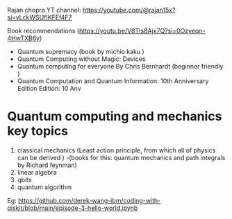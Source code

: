 
Rajan chopra YT channel: https://youtube.com/@rajan15x?si=vLckWSUfIKFEf4F7


Book recommendations (https://youtu.be/V8TIs8Ajx7Q?si=0Ozyeqn-4HwTXB6y)
- Quantum supremacy (book by michio kaku ) 
-  Quantum Computing without Magic: Devices
- Quantum computing for everyone
  By Chris Bernhardt (beginner friendly )
- Quantum Computation and Quantum Information: 10th Anniversary Edition Edition: 10 Anv


# Quantum computing and mechanics key topics 
1) classical mechanics (Least action principle, from which all of physics can be derived ) -(books for this: quantum mechanics and path integrals by Richard feynman)
2) linear algebra 
3) qbits
4) quantum algorithm 




Eg: https://github.com/derek-wang-ibm/coding-with-qiskit/blob/main/episode-3-hello-world.ipynb